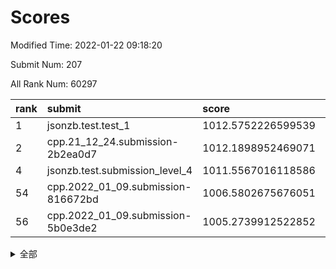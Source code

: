 # Scores

Modified Time: 2022-01-22 09:18:20

Submit Num: 207

All Rank Num: 60297

| rank |               submit               |       score        |       sigma        | pk_num |
| :--- | :--------------------------------- | :----------------- | :----------------- | :----- |
| 1    | jsonzb.test.test_1                 | 1012.5752226599539 | 0.7979497670943657 | 1166   |
| 2    | cpp.21_12_24.submission-2b2ea0d7   | 1012.1898952469071 | 0.779389631599575  | 1163   |
| 4    | jsonzb.test.submission_level_4     | 1011.5567016118586 | 0.778516788675757  | 1161   |
| 54   | cpp.2022_01_09.submission-816672bd | 1006.5802675676051 | 0.7332796993394586 | 1165   |
| 56   | cpp.2022_01_09.submission-5b0e3de2 | 1005.2739912522852 | 0.728744006354772  | 1167   |


<details>
<summary>全部</summary>

| rank |                 submit                 |       score        |       sigma        | pk_num |
| :--- | :------------------------------------- | :----------------- | :----------------- | :----- |
| 1    | jsonzb.test.test_1                     | 1012.5752226599539 | 0.7979497670943657 | 1166   |
| 2    | cpp.21_12_24.submission-2b2ea0d7       | 1012.1898952469071 | 0.779389631599575  | 1163   |
| 3    | gobigger.level_3.submission_level_3_42 | 1011.6353127656909 | 0.7987715490420163 | 1159   |
| 4    | jsonzb.test.submission_level_4         | 1011.5567016118586 | 0.778516788675757  | 1161   |
| 5    | gobigger.level_3.submission_level_3_37 | 1011.3941252348253 | 0.7672824013288481 | 1164   |
| 6    | gobigger.level_3.submission_level_3_15 | 1011.006123011193  | 0.7644743878526511 | 1170   |
| 7    | gobigger.level_3.submission_level_3_41 | 1010.9506567068469 | 0.7630018971484632 | 1169   |
| 8    | gobigger.level_3.submission_level_3_29 | 1010.5447256700187 | 0.7493905853606084 | 1163   |
| 9    | gobigger.level_3.submission_level_3_49 | 1010.512380598441  | 0.7672027989910876 | 1165   |
| 10   | gobigger.level_3.submission_level_3_40 | 1010.4384955426868 | 0.784230277470237  | 1175   |
| 11   | gobigger.level_3.submission_level_3_8  | 1010.3899982498798 | 0.7610683310892876 | 1169   |
| 12   | gobigger.level_3.submission_level_3_28 | 1010.3659789194287 | 0.7591002212417414 | 1163   |
| 13   | gobigger.level_3.submission_level_3_25 | 1010.2790270053007 | 0.775107715315052  | 1167   |
| 14   | gobigger.level_3.submission_level_3_45 | 1010.2290950066109 | 0.7621059144376418 | 1162   |
| 15   | gobigger.level_3.submission_level_3_48 | 1010.2152766379907 | 0.7685954157178576 | 1170   |
| 16   | gobigger.level_3.submission_level_3_30 | 1010.1985461282164 | 0.7704113555141524 | 1169   |
| 17   | gobigger.level_3.submission_level_3_4  | 1010.1923178925813 | 0.7818135145881975 | 1167   |
| 18   | gobigger.level_3.submission_level_3_21 | 1010.1883134101782 | 0.7499160517972272 | 1160   |
| 19   | gobigger.level_3.submission_level_3_34 | 1010.1764019509161 | 0.736296321162003  | 1167   |
| 20   | gobigger.level_3.submission_level_3_27 | 1010.115314101565  | 0.7559268623567021 | 1171   |
| 21   | gobigger.level_3.submission_level_3_38 | 1010.0933301773265 | 0.7712191958942226 | 1165   |
| 22   | gobigger.level_3.submission_level_3_2  | 1010.0655501250355 | 0.7808378103129953 | 1165   |
| 23   | gobigger.level_3.submission_level_3_6  | 1010.004438952308  | 0.7743181970486107 | 1161   |
| 24   | gobigger.level_3.submission_level_3_32 | 1009.9000925911422 | 0.7372724552667813 | 1163   |
| 25   | gobigger.level_3.submission_level_3_1  | 1009.8577421524327 | 0.7540848561056429 | 1166   |
| 26   | gobigger.level_3.submission_level_3_11 | 1009.8343678502599 | 0.7595073741494774 | 1164   |
| 27   | gobigger.level_3.submission_level_3_5  | 1009.7274963545906 | 0.7595025308971125 | 1166   |
| 28   | gobigger.level_3.submission_level_3_35 | 1009.7093830280506 | 0.7539719110701287 | 1165   |
| 29   | gobigger.level_3.submission_level_3_24 | 1009.667182115649  | 0.764110075918139  | 1167   |
| 30   | gobigger.level_3.submission_level_3_22 | 1009.6622195937994 | 0.7549252838094295 | 1169   |
| 31   | gobigger.level_3.submission_level_3_3  | 1009.6319830971645 | 0.7539912210550261 | 1165   |
| 32   | gobigger.level_3.submission_level_3_23 | 1009.5940945265021 | 0.7601475997351489 | 1166   |
| 33   | gobigger.level_3.submission_level_3_10 | 1009.5887439108657 | 0.7512372114218439 | 1165   |
| 34   | gobigger.level_3.submission_level_3_39 | 1009.565875767227  | 0.7478219521716399 | 1169   |
| 35   | gobigger.level_3.submission_level_3_19 | 1009.5298297513066 | 0.7587076321709049 | 1165   |
| 36   | gobigger.level_3.submission_level_3_46 | 1009.5208416443727 | 0.7535076091989333 | 1167   |
| 37   | gobigger.level_3.submission_level_3_26 | 1009.517378613841  | 0.768084811835511  | 1165   |
| 38   | gobigger.level_3.submission_level_3_18 | 1009.5159161561496 | 0.7843718934077769 | 1166   |
| 39   | gobigger.level_3.submission_level_3_13 | 1009.4110010758003 | 0.7630486173580213 | 1165   |
| 40   | gobigger.level_3.submission_level_3_9  | 1009.3278511949316 | 0.7797724362295823 | 1164   |
| 41   | gobigger.level_3.submission_level_3_33 | 1009.3005684149593 | 0.7522929092382937 | 1166   |
| 42   | gobigger.level_3.submission_level_3_0  | 1009.092279349262  | 0.7556746973286694 | 1163   |
| 43   | gobigger.level_3.submission_level_3_44 | 1008.9040577278971 | 0.7559708389169433 | 1162   |
| 44   | gobigger.level_3.submission_level_3_14 | 1008.892252390068  | 0.7495990482139613 | 1164   |
| 45   | gobigger.level_3.submission_level_3_43 | 1008.8374828883752 | 0.7353933747924668 | 1167   |
| 46   | gobigger.level_3.submission_level_3_16 | 1008.8302241218308 | 0.7514673641788121 | 1169   |
| 47   | gobigger.level_3.submission_level_3_31 | 1008.8126473360269 | 0.7224921158699302 | 1159   |
| 48   | gobigger.level_3.submission_level_3_17 | 1008.6795730979906 | 0.7304658581909428 | 1158   |
| 49   | gobigger.level_3.submission_level_3_47 | 1008.3805513011796 | 0.7499157255396884 | 1164   |
| 50   | gobigger.level_3.submission_level_3_20 | 1008.3722752026788 | 0.7191102048983777 | 1168   |
| 51   | gobigger.level_3.submission_level_3_12 | 1008.0030134921988 | 0.7435807698904248 | 1162   |
| 52   | gobigger.level_3.submission_level_3_7  | 1007.9941640394876 | 0.7453662615805069 | 1162   |
| 53   | gobigger.level_3.submission_level_3_36 | 1007.7540111334608 | 0.7451112582587214 | 1165   |
| 54   | cpp.2022_01_09.submission-816672bd     | 1006.5802675676051 | 0.7332796993394586 | 1165   |
| 55   | gobigger.level_1.submission_level_1_39 | 1005.5151792888422 | 0.7106425113753939 | 1164   |
| 56   | cpp.2022_01_09.submission-5b0e3de2     | 1005.2739912522852 | 0.728744006354772  | 1167   |
| 57   | gobigger.level_1.submission_level_1_24 | 1004.8534675012932 | 0.7267280755194419 | 1167   |
| 58   | gobigger.level_1.submission_level_1_4  | 1004.2790071632556 | 0.715130853518858  | 1166   |
| 59   | gobigger.level_1.submission_level_1_46 | 1004.2655032967178 | 0.7078939641262122 | 1166   |
| 60   | gobigger.level_1.submission_level_1_45 | 1004.2532857639405 | 0.7182638824227887 | 1155   |
| 61   | gobigger.level_1.submission_level_1_26 | 1004.2018349891335 | 0.7200369209179394 | 1171   |
| 62   | gobigger.level_1.submission_level_1_15 | 1004.1677018991567 | 0.7325737397493889 | 1167   |
| 63   | gobigger.level_1.submission_level_1_36 | 1004.1460611326509 | 0.7130377007078651 | 1161   |
| 64   | gobigger.level_1.submission_level_1_41 | 1004.0909683192963 | 0.7076020756759293 | 1168   |
| 65   | gobigger.level_1.submission_level_1_11 | 1003.9637782114987 | 0.7211581955166949 | 1164   |
| 66   | gobigger.level_1.submission_level_1_47 | 1003.9331889262601 | 0.7351959939429731 | 1163   |
| 67   | gobigger.level_1.submission_level_1_1  | 1003.9110819634554 | 0.7159009578648106 | 1161   |
| 68   | gobigger.level_1.submission_level_1_20 | 1003.9049985746085 | 0.7146625111743699 | 1165   |
| 69   | gobigger.level_1.submission_level_1_34 | 1003.887346635165  | 0.7165727155130504 | 1165   |
| 70   | gobigger.level_1.submission_level_1_13 | 1003.7967659112554 | 0.7268463054611803 | 1164   |
| 71   | gobigger.level_1.submission_level_1_17 | 1003.7824937000734 | 0.713925483068349  | 1163   |
| 72   | gobigger.level_1.submission_level_1_28 | 1003.7788918349638 | 0.7151871471019083 | 1161   |
| 73   | gobigger.level_1.submission_level_1_19 | 1003.5403039405613 | 0.7167115411452757 | 1164   |
| 74   | gobigger.level_1.submission_level_1_49 | 1003.5387256211146 | 0.7155694800217692 | 1168   |
| 75   | gobigger.level_1.submission_level_1_38 | 1003.5296387949242 | 0.7181157360360402 | 1165   |
| 76   | gobigger.level_1.submission_level_1_27 | 1003.5081058627918 | 0.7126572640494621 | 1165   |
| 77   | gobigger.level_1.submission_level_1_37 | 1003.4640590824873 | 0.7106268801371798 | 1169   |
| 78   | gobigger.level_1.submission_level_1_31 | 1003.2641797744138 | 0.7192120096976037 | 1166   |
| 79   | gobigger.level_1.submission_level_1_5  | 1003.2615579861838 | 0.7121662965534943 | 1162   |
| 80   | gobigger.level_1.submission_level_1_6  | 1003.2105089601657 | 0.7017092772074132 | 1168   |
| 81   | gobigger.level_1.submission_level_1_16 | 1003.1930150912448 | 0.7071835275485708 | 1169   |
| 82   | gobigger.level_1.submission_level_1_14 | 1003.1632028613666 | 0.7220878496571672 | 1167   |
| 83   | gobigger.level_1.submission_level_1_23 | 1003.1179468241522 | 0.7214668984929369 | 1166   |
| 84   | gobigger.level_1.submission_level_1_22 | 1003.1118722352368 | 0.7177105394723928 | 1161   |
| 85   | gobigger.level_1.submission_level_1_18 | 1003.058630861099  | 0.7015784752139047 | 1166   |
| 86   | gobigger.level_1.submission_level_1_12 | 1003.0213161102575 | 0.7130795488507271 | 1163   |
| 87   | gobigger.level_1.submission_level_1_43 | 1002.9870222638724 | 0.7237605448758377 | 1163   |
| 88   | gobigger.level_1.submission_level_1_2  | 1002.9290336070163 | 0.7215160420868673 | 1168   |
| 89   | gobigger.level_1.submission_level_1_25 | 1002.9021178924353 | 0.7127193238961524 | 1164   |
| 90   | gobigger.level_1.submission_level_1_40 | 1002.9014505816525 | 0.7153186585041171 | 1167   |
| 91   | gobigger.level_1.submission_level_1_30 | 1002.8950862246436 | 0.7241794157676166 | 1169   |
| 92   | gobigger.level_1.submission_level_1_7  | 1002.8631003010106 | 0.7035886336849783 | 1164   |
| 93   | gobigger.level_1.submission_level_1_32 | 1002.7992917688898 | 0.7136696870051921 | 1166   |
| 94   | gobigger.level_1.submission_level_1_42 | 1002.7053728691005 | 0.7129474150170472 | 1168   |
| 95   | gobigger.level_1.submission_level_1_33 | 1002.6107511247578 | 0.7149578464498441 | 1168   |
| 96   | gobigger.level_1.submission_level_1_3  | 1002.5949860373964 | 0.7140142138703884 | 1166   |
| 97   | gobigger.level_1.submission_level_1_29 | 1002.5097171016902 | 0.7191595017538445 | 1165   |
| 98   | gobigger.level_1.submission_level_1_8  | 1002.4600700067372 | 0.7220847750488815 | 1165   |
| 99   | gobigger.level_1.submission_level_1_9  | 1002.4190017187019 | 0.7035123001427859 | 1161   |
| 100  | gobigger.level_1.submission_level_1_35 | 1002.368859108134  | 0.72034202015953   | 1170   |
| 101  | gobigger.level_1.submission_level_1_48 | 1002.2697024671198 | 0.7303405277236398 | 1165   |
| 102  | gobigger.level_1.submission_level_1_10 | 1002.016140075824  | 0.7180805088907358 | 1169   |
| 103  | gobigger.level_1.submission_level_1_0  | 1001.9109371384935 | 0.7114908833377727 | 1167   |
| 104  | gobigger.level_1.submission_level_1_44 | 1001.7857308852222 | 0.7007070940669345 | 1161   |
| 105  | gobigger.level_1.submission_level_1_21 | 1001.4766580605808 | 0.7148702292799538 | 1166   |
| 106  | gobigger.random.submission_random_31   | 997.5054508526553  | 0.703176888832486  | 1163   |
| 107  | gobigger.random.submission_random_25   | 997.2787128408305  | 0.7230726614749862 | 1167   |
| 108  | gobigger.random.submission_random_21   | 997.2740057629512  | 0.7104623062376471 | 1168   |
| 109  | gobigger.random.submission_random_2    | 997.2610727533054  | 0.6977153826287911 | 1166   |
| 110  | gobigger.random.submission_random_40   | 997.0818877589554  | 0.716770428717726  | 1160   |
| 111  | gobigger.random.submission_random_44   | 996.6973500940414  | 0.7100694565926606 | 1161   |
| 112  | gobigger.random.submission_random_8    | 996.6666338714631  | 0.7097782638304556 | 1163   |
| 113  | gobigger.random.submission_random_20   | 996.6606712131705  | 0.7136798636944434 | 1167   |
| 114  | gobigger.random.submission_random_14   | 996.594181365612   | 0.7182879452707558 | 1166   |
| 115  | gobigger.random.submission_random_26   | 996.4566994878985  | 0.7027948813119529 | 1165   |
| 116  | gobigger.random.submission_random_13   | 996.4221451527781  | 0.7143193206790676 | 1162   |
| 117  | gobigger.random.submission_random_30   | 996.3837162797183  | 0.7057698550167089 | 1167   |
| 118  | gobigger.random.submission_random_47   | 996.3145949756647  | 0.7200063136888059 | 1165   |
| 119  | gobigger.random.submission_random_48   | 996.2893222397929  | 0.7128389929663054 | 1164   |
| 120  | gobigger.random.submission_random_32   | 996.2160380858795  | 0.7148097767796228 | 1167   |
| 121  | gobigger.random.submission_random_27   | 996.1226679095738  | 0.7117037970526511 | 1167   |
| 122  | gobigger.random.submission_random_22   | 995.9841398810689  | 0.711846531632304  | 1166   |
| 123  | gobigger.random.submission_random_5    | 995.9634969114747  | 0.7034964521608517 | 1163   |
| 124  | gobigger.random.submission_random_9    | 995.803826560232   | 0.7284535239016623 | 1162   |
| 125  | gobigger.random.submission_random_29   | 995.7974465142677  | 0.7146626739294671 | 1162   |
| 126  | gobigger.random.submission_random_42   | 995.7567068389071  | 0.6996346712085787 | 1165   |
| 127  | gobigger.random.submission_random_4    | 995.7557652354957  | 0.7192228971983381 | 1171   |
| 128  | gobigger.random.submission_random_36   | 995.7511526243113  | 0.6980858882297499 | 1169   |
| 129  | gobigger.random.submission_random_1    | 995.734349807664   | 0.700291635755177  | 1168   |
| 130  | gobigger.random.submission_random_41   | 995.7324437427355  | 0.7082907149021345 | 1164   |
| 131  | gobigger.random.submission_random_33   | 995.7236283993327  | 0.7366047643476182 | 1162   |
| 132  | gobigger.random.submission_random_18   | 995.7142236755323  | 0.7056308572914965 | 1163   |
| 133  | gobigger.random.submission_random_16   | 995.7135786858106  | 0.7247586859569504 | 1164   |
| 134  | gobigger.random.submission_random_37   | 995.6989688034371  | 0.7176604114273543 | 1164   |
| 135  | gobigger.random.submission_random_35   | 995.6690168471442  | 0.7084014545815401 | 1166   |
| 136  | gobigger.random.submission_random_45   | 995.6014831383701  | 0.728899647998766  | 1164   |
| 137  | gobigger.random.submission_random_3    | 995.5656590211225  | 0.7220685928489079 | 1165   |
| 138  | gobigger.random.submission_random_6    | 995.5285880218489  | 0.7178725012743782 | 1170   |
| 139  | gobigger.random.submission_random_0    | 995.525930534462   | 0.7186274905150216 | 1164   |
| 140  | gobigger.random.submission_random_38   | 995.5160697655497  | 0.6990569950032479 | 1168   |
| 141  | gobigger.random.submission_random_15   | 995.5006264935355  | 0.7079449700964954 | 1165   |
| 142  | gobigger.random.submission_random_12   | 995.4480150422444  | 0.7029559296765617 | 1159   |
| 143  | gobigger.random.submission_random_19   | 995.4430594459022  | 0.7198814353782881 | 1163   |
| 144  | gobigger.random.submission_random_24   | 995.3936695508265  | 0.7190858250524482 | 1167   |
| 145  | gobigger.random.submission_random_28   | 995.2993628825099  | 0.7038683883416039 | 1169   |
| 146  | gobigger.random.submission_random_23   | 995.2642159815525  | 0.7174042677683361 | 1169   |
| 147  | gobigger.random.submission_random_17   | 995.1877540529748  | 0.7141581283318647 | 1165   |
| 148  | gobigger.random.submission_random_7    | 995.1105960020319  | 0.7173590338687104 | 1161   |
| 149  | gobigger.random.submission_random_39   | 995.1050315558166  | 0.719232470186325  | 1160   |
| 150  | gobigger.random.submission_random_49   | 995.0981015008078  | 0.7085869345180099 | 1162   |
| 151  | gobigger.random.submission_random_34   | 995.004183892794   | 0.7179077768591079 | 1169   |
| 152  | gobigger.random.submission_random_10   | 994.9252007447545  | 0.7201931284213395 | 1160   |
| 153  | gobigger.random.submission_random_46   | 994.9180193323165  | 0.715134458016942  | 1164   |
| 154  | gobigger.random.submission_random_43   | 994.8912319436733  | 0.7215561792999997 | 1164   |
| 155  | gobigger.random.submission_random_11   | 994.8807350428184  | 0.7163552422412144 | 1168   |
| 156  | gobigger.level_2.submission_level_2_38 | 994.000310625348   | 0.7459329868085126 | 1165   |
| 157  | gobigger.level_2.submission_level_2_6  | 993.9828673920895  | 0.7182877223828152 | 1168   |
| 158  | gobigger.level_2.submission_level_2_24 | 993.6214600265821  | 0.7230972522466059 | 1169   |
| 159  | gobigger.level_2.submission_level_2_21 | 993.5107829766959  | 0.7203747008669475 | 1166   |
| 160  | gobigger.level_2.submission_level_2_30 | 993.4743431724737  | 0.7297345965778904 | 1163   |
| 161  | gobigger.level_2.submission_level_2_4  | 993.3886839110344  | 0.7134824643967115 | 1163   |
| 162  | gobigger.level_2.submission_level_2_43 | 993.3217490214663  | 0.7277940062871202 | 1167   |
| 163  | gobigger.level_2.submission_level_2_5  | 992.9596678588825  | 0.7245861543356141 | 1165   |
| 164  | gobigger.level_2.submission_level_2_11 | 992.9113036875998  | 0.7282150258267426 | 1168   |
| 165  | gobigger.level_2.submission_level_2_14 | 992.8838240489744  | 0.7283106346493945 | 1171   |
| 166  | gobigger.level_2.submission_level_2_44 | 992.8822395524932  | 0.7395006436514606 | 1157   |
| 167  | gobigger.level_2.submission_level_2_32 | 992.7797258305106  | 0.7394165158867858 | 1159   |
| 168  | gobigger.level_2.submission_level_2_29 | 992.6406213444396  | 0.7365671677449591 | 1170   |
| 169  | gobigger.level_2.submission_level_2_2  | 992.6292930490156  | 0.7453095281797391 | 1165   |
| 170  | gobigger.level_2.submission_level_2_42 | 992.5812517812177  | 0.7427080555824599 | 1164   |
| 171  | gobigger.level_2.submission_level_2_20 | 992.5733466198785  | 0.7478871012154318 | 1166   |
| 172  | gobigger.level_2.submission_level_2_34 | 992.56198912444    | 0.728619146137527  | 1167   |
| 173  | gobigger.level_2.submission_level_2_45 | 992.5197826088354  | 0.7494368432622331 | 1168   |
| 174  | gobigger.level_2.submission_level_2_49 | 992.4585834971141  | 0.7385902455581062 | 1166   |
| 175  | gobigger.level_2.submission_level_2_3  | 992.4382272670704  | 0.7470603433406596 | 1163   |
| 176  | gobigger.level_2.submission_level_2_26 | 992.4111404023862  | 0.7422390586169805 | 1169   |
| 177  | gobigger.level_2.submission_level_2_15 | 992.3507019726086  | 0.7348112152258295 | 1163   |
| 178  | gobigger.level_2.submission_level_2_12 | 992.242263625652   | 0.7536959958045069 | 1164   |
| 179  | gobigger.level_2.submission_level_2_48 | 992.2148395102033  | 0.738351856702649  | 1163   |
| 180  | gobigger.level_2.submission_level_2_33 | 992.0714245346194  | 0.7269524704446222 | 1168   |
| 181  | gobigger.level_2.submission_level_2_9  | 992.042938745978   | 0.7441427098419711 | 1169   |
| 182  | gobigger.level_2.submission_level_2_28 | 991.9876387200355  | 0.7495066005908927 | 1168   |
| 183  | gobigger.level_2.submission_level_2_22 | 991.9846650649099  | 0.7601639445032429 | 1162   |
| 184  | gobigger.level_2.submission_level_2_41 | 991.9427482376644  | 0.7498056948982282 | 1164   |
| 185  | gobigger.level_2.submission_level_2_40 | 991.8487644990682  | 0.736462787646344  | 1163   |
| 186  | gobigger.level_2.submission_level_2_23 | 991.8220930989837  | 0.7497248369466655 | 1164   |
| 187  | gobigger.level_2.submission_level_2_36 | 991.7967253866343  | 0.7246616964542452 | 1169   |
| 188  | gobigger.level_2.submission_level_2_39 | 991.7693629445035  | 0.7625956358879397 | 1165   |
| 189  | gobigger.level_2.submission_level_2_35 | 991.6536582278324  | 0.7372605368746201 | 1164   |
| 190  | gobigger.level_2.submission_level_2_47 | 991.6525953521613  | 0.7485498847795589 | 1159   |
| 191  | gobigger.level_2.submission_level_2_31 | 991.6276219667783  | 0.7393599589171452 | 1163   |
| 192  | gobigger.level_2.submission_level_2_10 | 991.6108919396396  | 0.7438493710097653 | 1171   |
| 193  | gobigger.level_2.submission_level_2_7  | 991.5862624320298  | 0.7398107740385412 | 1169   |
| 194  | gobigger.level_2.submission_level_2_25 | 991.5715335636633  | 0.7366627020893787 | 1166   |
| 195  | gobigger.level_2.submission_level_2_8  | 991.5060811689679  | 0.7504995289905702 | 1167   |
| 196  | gobigger.level_2.submission_level_2_17 | 991.4872842029941  | 0.7574485555739785 | 1166   |
| 197  | gobigger.level_2.submission_level_2_13 | 991.4379359987933  | 0.7596472471992768 | 1167   |
| 198  | gobigger.level_2.submission_level_2_0  | 991.4065287056624  | 0.7562315686073102 | 1163   |
| 199  | gobigger.level_2.submission_level_2_19 | 991.3500197972907  | 0.7529996670949426 | 1163   |
| 200  | gobigger.level_2.submission_level_2_18 | 991.2911426920094  | 0.7721780984416603 | 1160   |
| 201  | gobigger.level_2.submission_level_2_37 | 991.2328166570276  | 0.7611554102701968 | 1166   |
| 202  | gobigger.level_2.submission_level_2_1  | 990.8366736813349  | 0.7668462634627234 | 1164   |
| 203  | gobigger.level_2.submission_level_2_46 | 990.8282987668333  | 0.7481339771600923 | 1159   |
| 204  | gobigger.level_2.submission_level_2_27 | 990.5359223910176  | 0.7702806237570032 | 1167   |
| 205  | gobigger.level_2.submission_level_2_16 | 990.3742417721188  | 0.7762945080969109 | 1167   |
| 206  | gobigger.none.submission_none_0        | 976.6424284027305  | 1.3126053528410213 | 1165   |
| 207  | gobigger.none.submission_none_1        | 975.6803935135575  | 1.4007527068309602 | 1170   |

</details>